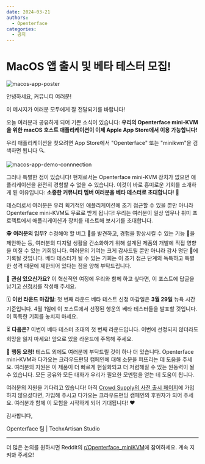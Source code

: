 ```yaml
---
date: 2024-03-21
authors:
  - Openterface
categories:
  - 공지
---
```


# MacOS 앱 출시 및 베타 테스터 모집!

![macos-app-poster](/images/event/macos_app.webp)

안녕하세요, 커뮤니티 여러분!

이 메시지가 여러분 모두에게 잘 전달되기를 바랍니다!

오늘 여러분과 공유하게 되어 기쁜 소식이 있습니다: **우리의 Openterface mini-KVM을 위한 macOS 호스트 애플리케이션이 이제 Apple App Store에서 이용 가능합니다!**

<!-- more -->

우리 애플리케이션을 찾으려면 App Store에서 "Openterface" 또는 "minikvm"을 검색하면 됩니다 🔍.

![macos-app-demo-connnection](/images/event/macos-app-demo-connections.webp)

그러나 특별한 점이 있습니다! 현재로서는 Openterface mini-KVM 장치가 없으면 애플리케이션을 완전히 경험할 수 없을 수 있습니다. 이것이 바로 흥미로운 기회를 소개하게 된 이유입니다: **소중한 커뮤니티 멤버 여러분을 베타 테스터로 초대합니다!** 🌟

테스터로서 여러분은 우리 획기적인 애플리케이션에 조기 접근할 수 있을 뿐만 아니라 Openterface mini-KVM도 무료로 받게 됩니다! 우리는 여러분이 일상 업무나 취미 프로젝트에서 애플리케이션과 장치를 테스트해 보시기를 초대합니다.

🕵️ **여러분의 임무?** 수정해야 할 버그 🐞를 발견하고, 경험을 향상시킬 수 있는 기능 🚀을 제안하는 등, 여러분의 디지털 생활을 간소화하기 위해 설계된 제품의 개발에 직접 영향을 미칠 수 있는 기회입니다. 여러분의 기여는 크게 감사드릴 뿐만 아니라 감사 명단 📜에 기록될 것입니다. 베타 테스터가 될 수 있는 기회는 이 초기 접근 단계의 독특하고 특별한 성격 때문에 제한되어 있다는 점을 양해 부탁드립니다.

📝 **관심 있으신가요?** 이 혁신적인 여정에 우리와 함께 하고 싶다면, 이 포스트에 답글을 남기고 [신청서](https://forms.gle/gNKpnvrvwnZNUJbq5)를 작성해 주세요.

🗓 **이번 라운드 마감일**: 첫 번째 라운드 베타 테스트 신청 마감일은 **3월 29일** 뉴욕 시간 기준입니다. 4월 1일에 이 포스트에서 선정된 행운의 베타 테스터들을 발표할 것입니다. 이 독특한 기회를 놓치지 마세요.

⏳ **다음은?** 이번이 베타 테스터 초대의 첫 번째 라운드입니다. 이번에 선정되지 않더라도 희망을 잃지 마세요! 앞으로 있을 라운드에 주목해 주세요.

📣 **행동 요청!** 테스트 외에도 여러분께 부탁드릴 것이 하나 더 있습니다. Openterface mini-KVM과 다가오는 크라우드펀딩 캠페인에 대해 소문을 퍼뜨리는 데 도움을 주세요. 여러분의 지원은 이 제품이 더 빠르게 현실화되고 더 저렴해질 수 있는 원동력이 될 수 있습니다. 모든 공유와 모든 대화가 우리가 필요한 모멘텀을 얻는 데 도움이 됩니다.

여러분의 지원을 기다리고 있습니다! 아직 [Crowd Supply의 사전 출시 페이지](https://www.crowdsupply.com/techxartisan/openterface-mini-kvm)에 가입하지 않으셨다면, 가입해 주시고 다가오는 크라우드펀딩 캠페인의 후원자가 되어 주세요. 여러분과 함께 이 모험을 시작하게 되어 기대됩니다! ❤️

감사합니다,

Openterface 팀 | TechxArtisan Studio


--------

더 많은 논의를 원하시면 Reddit의 [r/Openterface_miniKVM](https://www.reddit.com/r/Openterface_miniKVM/)에 참여하세요. 계속 지켜봐 주세요!